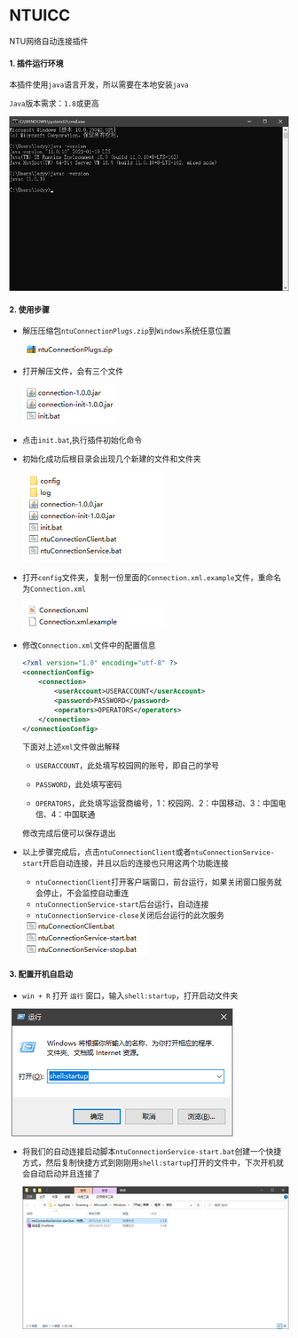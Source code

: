 # NTUICC
NTU网络自动连接插件

####  1. 插件运行环境

本插件使用`java`语言开发，所以需要在本地安装`java`

`Java`版本需求：`1.8`或更高

 <img src="https://github.com/262412-leddy/NTUICC/blob/main/picture/image-20210521135205092.png" alt="image-20210521135205092" style="zoom:80%;" />

#### 2. 使用步骤

- 解压压缩包`ntuConnectionPlugs.zip`到`Windows`系统任意位置

     ![image-20210419004324945](https://github.com/262412-leddy/NTUICC/blob/main/picture/image-20210419004324945.png)

- 打开解压文件，会有三个文件

     <img src="https://github.com/262412-leddy/NTUICC/blob/main/picture/image-20210417180209813.png" alt="image-20210417180209813"/>

* 点击`init.bat`,执行插件初始化命令

* 初始化成功后根目录会出现几个新建的文件和文件夹

     <img src="https://github.com/262412-leddy/NTUICC/blob/main/picture/image-20210417180706793.png" alt="image-20210417180706793"  />

* 打开`config`文件夹，复制一份里面的`Connection.xml.example`文件，重命名为`Connection.xml`

     <img src="https://github.com/262412-leddy/NTUICC/blob/main/picture/image-20210417180921862.png" alt="image-20210417180921862"  />

* 修改`Connection.xml`文件中的配置信息

  ``` xml
  <?xml version="1.0" encoding="utf-8" ?>
  <connectionConfig>
      <connection>
          <userAccount>USERACCOUNT</userAccount>
          <password>PASSWORD</password>
          <operators>OPERATORS</operators>
      </connection>
  </connectionConfig>
  ```
  
  下面对上述`xml`文件做出解释

  * `USERACCOUNT`，此处填写校园网的账号，即自己的学号
  
  * `PASSWORD`，此处填写密码
  * `OPERATORS`，此处填写运营商编号，1：校园网、2：中国移动、3：中国电信、4：中国联通
  
  修改完成后便可以保存退出
  
  
  
* 以上步骤完成后，点击`ntuConnectionClient`或者`ntuConnectionService-start`开启自动连接，并且以后的连接也只用这两个功能连接

   * `ntuConnectionClient`打开客户端窗口，前台运行，如果关闭窗口服务就会停止，不会监控自动重连
   * `ntuConnectionService-start`后台运行，自动连接
   * `ntuConnectionService-close`关闭后台运行的此次服务
   
    <img src="https://github.com/262412-leddy/NTUICC/blob/main/picture/image-20210419003645559.png" alt="image-20210419003645559"  />
   
   

#### 3. 配置开机自启动

* `win + R` 打开 `运行` 窗口，输入`shell:startup`，打开启动文件夹

​       ![image-20210521122013604](https://github.com/262412-leddy/NTUICC/blob/main/picture/image-20210521122013604.png)



* 将我们的自动连接启动脚本`ntuConnectionService-start.bat`创建一个快捷方式，然后复制快捷方式到刚刚用`shell:startup`打开的文件中，下次开机就会自动启动并且连接了

    <img src="https://github.com/262412-leddy/NTUICC/blob/main/picture/image-20210521122309576.png" alt="image-20210521122309576" style="zoom: 67%;" />

  
